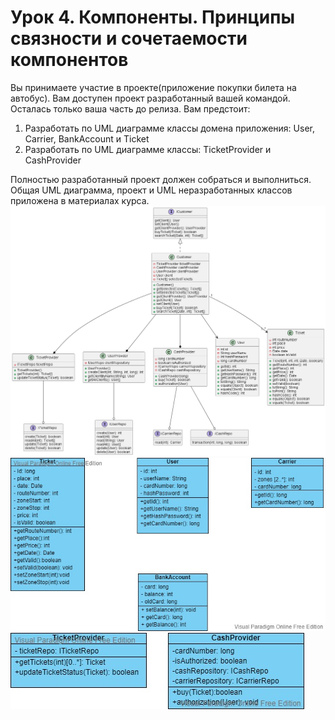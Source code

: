 # Урок 4. Компоненты. Принципы связности и сочетаемости компонентов 

Вы принимаете участие в проекте(приложение покупки билета на автобус). Вам доступен проект разработанный вашей командой. 
Осталась только ваша часть до релиза. Вам предстоит:
1) Разработать по UML диаграмме классы домена приложения: User, Carrier, BankAccount и Ticket
2) Разработать по UML диаграмме классы: TicketProvider и CashProvider

Полностью разработанный проект должен собраться и выполниться. Общая UML диаграмма, проект и UML неразработанных 
классов приложена в материалах курса.
![CoreDiag.png](CoreDiag.png)
![UMLDomen.jpg](UMLDomen.jpg)
![UMLProvider.jpg](UMLProvider.jpg)
